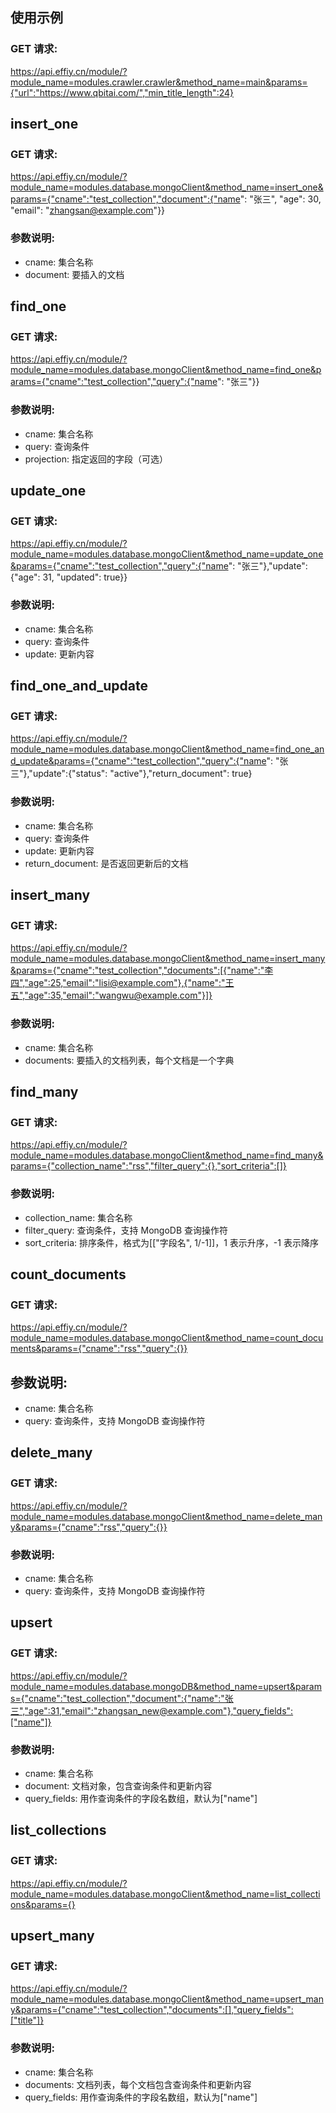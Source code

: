 ## 使用示例

### GET 请求:

https://api.effiy.cn/module/?module_name=modules.crawler.crawler&method_name=main&params={"url":"https://www.qbitai.com/","min_title_length":24}

## insert_one

### GET 请求:

https://api.effiy.cn/module/?module_name=modules.database.mongoClient&method_name=insert_one&params={"cname":"test_collection","document":{"name": "张三", "age": 30, "email": "zhangsan@example.com"}}

### 参数说明:

- cname: 集合名称
- document: 要插入的文档

## find_one

### GET 请求:

https://api.effiy.cn/module/?module_name=modules.database.mongoClient&method_name=find_one&params={"cname":"test_collection","query":{"name": "张三"}}

### 参数说明:

- cname: 集合名称
- query: 查询条件
- projection: 指定返回的字段（可选）

## update_one

### GET 请求:

https://api.effiy.cn/module/?module_name=modules.database.mongoClient&method_name=update_one&params={"cname":"test_collection","query":{"name": "张三"},"update":{"age": 31, "updated": true}}

### 参数说明:

- cname: 集合名称
- query: 查询条件
- update: 更新内容

## find_one_and_update

### GET 请求:

https://api.effiy.cn/module/?module_name=modules.database.mongoClient&method_name=find_one_and_update&params={"cname":"test_collection","query":{"name": "张三"},"update":{"status": "active"},"return_document": true}

### 参数说明:

- cname: 集合名称
- query: 查询条件
- update: 更新内容
- return_document: 是否返回更新后的文档

## insert_many

### GET 请求:

https://api.effiy.cn/module/?module_name=modules.database.mongoClient&method_name=insert_many&params={"cname":"test_collection","documents":[{"name":"李四","age":25,"email":"lisi@example.com"},{"name":"王五","age":35,"email":"wangwu@example.com"}]}

### 参数说明:

- cname: 集合名称
- documents: 要插入的文档列表，每个文档是一个字典

## find_many

### GET 请求:

https://api.effiy.cn/module/?module_name=modules.database.mongoClient&method_name=find_many&params={"collection_name":"rss","filter_query":{},"sort_criteria":[]}

### 参数说明:

- collection_name: 集合名称
- filter_query: 查询条件，支持 MongoDB 查询操作符
- sort_criteria: 排序条件，格式为[["字段名", 1/-1]]，1 表示升序，-1 表示降序

## count_documents

### GET 请求:

https://api.effiy.cn/module/?module_name=modules.database.mongoClient&method_name=count_documents&params={"cname":"rss","query":{}}

## 参数说明:

- cname: 集合名称
- query: 查询条件，支持 MongoDB 查询操作符

## delete_many

### GET 请求:

https://api.effiy.cn/module/?module_name=modules.database.mongoClient&method_name=delete_many&params={"cname":"rss","query":{}}

### 参数说明:

- cname: 集合名称
- query: 查询条件，支持 MongoDB 查询操作符

## upsert

### GET 请求:

https://api.effiy.cn/module/?module_name=modules.database.mongoDB&method_name=upsert&params={"cname":"test_collection","document":{"name":"张三","age":31,"email":"zhangsan_new@example.com"},"query_fields":["name"]}

### 参数说明:

- cname: 集合名称
- document: 文档对象，包含查询条件和更新内容
- query_fields: 用作查询条件的字段名数组，默认为["name"]

## list_collections

### GET 请求:

https://api.effiy.cn/module/?module_name=modules.database.mongoClient&method_name=list_collections&params={}

## upsert_many

### GET 请求:

https://api.effiy.cn/module/?module_name=modules.database.mongoClient&method_name=upsert_many&params={"cname":"test_collection","documents":[],"query_fields":["title"]}

### 参数说明:

- cname: 集合名称
- documents: 文档列表，每个文档包含查询条件和更新内容
- query_fields: 用作查询条件的字段名数组，默认为["name"]
